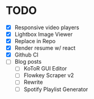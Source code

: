 # TODO

- [x] Responsive video players
- [x] Lightbox Image Viewer
- [x] Replace in Repo
- [x] Render resume w/ react
- [x] Github CI
- [ ] Blog posts
  - [ ] KoToR GUI Editor
  - [ ] Flowkey Scraper v2
  - [ ] Rewrite
  - [ ] Spotify Playlist Generator
